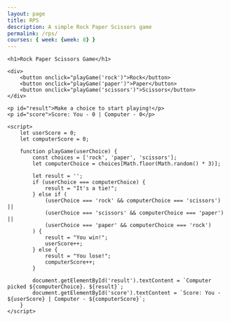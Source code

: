 ```yaml
---
layout: page
title: RPS
description: A simple Rock Paper Scissors game
permalink: /rps/
courses: { week: {week: 8} }
---
```


<html lang="en">
<head>
    <meta charset="UTF-8">
    <meta name="viewport" content="width=device-width, initial-scale=1.0">
    <title>Rock Paper Scissors</title>
</head>
<body>

    <h1>Rock Paper Scissors Game</h1>
    
    <div>
        <button onclick="playGame('rock')">Rock</button>
        <button onclick="playGame('paper')">Paper</button>
        <button onclick="playGame('scissors')">Scissors</button>
    </div>

    <p id="result">Make a choice to start playing!</p>
    <p id="score">Score: You - 0 | Computer - 0</p>

    <script>
        let userScore = 0;
        let computerScore = 0;

        function playGame(userChoice) {
            const choices = ['rock', 'paper', 'scissors'];
            let computerChoice = choices[Math.floor(Math.random() * 3)];

            let result = '';
            if (userChoice === computerChoice) {
                result = "It's a tie!";
            } else if (
                (userChoice === 'rock' && computerChoice === 'scissors') ||
                (userChoice === 'scissors' && computerChoice === 'paper') ||
                (userChoice === 'paper' && computerChoice === 'rock')
            ) {
                result = "You win!";
                userScore++;
            } else {
                result = "You lose!";
                computerScore++;
            }

            document.getElementById('result').textContent = `Computer picked ${computerChoice}. ${result}`;
            document.getElementById('score').textContent = `Score: You - ${userScore} | Computer - ${computerScore}`;
        }
    </script>

</body>
</html>